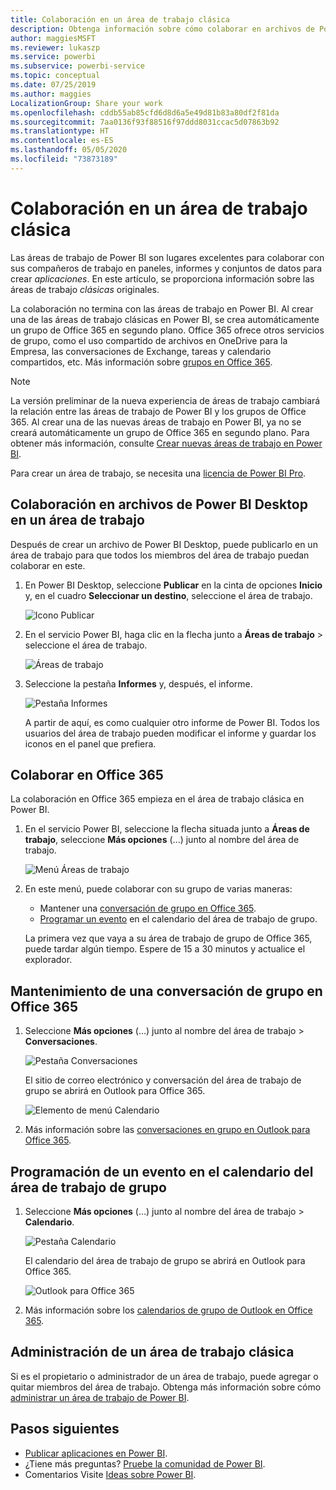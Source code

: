 ```yaml
---
title: Colaboración en un área de trabajo clásica
description: Obtenga información sobre cómo colaborar en archivos de Power BI Desktop en su área de trabajo y con servicios de Office 365, como el uso compartido de archivos en OneDrive para la Empresa, las conversaciones en Exchange, el calendario y las tareas.
author: maggiesMSFT
ms.reviewer: lukaszp
ms.service: powerbi
ms.subservice: powerbi-service
ms.topic: conceptual
ms.date: 07/25/2019
ms.author: maggies
LocalizationGroup: Share your work
ms.openlocfilehash: cddb55ab85cfd6d8d6a5e49d81b83a80df2f81da
ms.sourcegitcommit: 7aa0136f93f88516f97ddd8031ccac5d07863b92
ms.translationtype: HT
ms.contentlocale: es-ES
ms.lasthandoff: 05/05/2020
ms.locfileid: "73873189"
---
```

# <a name="collaborate-in-a-classic-workspace"></a>Colaboración en un área de trabajo clásica
Las áreas de trabajo de Power BI son lugares excelentes para colaborar con sus compañeros de trabajo en paneles, informes y conjuntos de datos para crear *aplicaciones*. En este artículo, se proporciona información sobre las áreas de trabajo *clásicas* originales.  

La colaboración no termina con las áreas de trabajo en Power BI. Al crear una de las áreas de trabajo clásicas en Power BI, se crea automáticamente un grupo de Office 365 en segundo plano. Office 365 ofrece otros servicios de grupo, como el uso compartido de archivos en OneDrive para la Empresa, las conversaciones de Exchange, tareas y calendario compartidos, etc. Más información sobre [grupos en Office 365](https://support.office.com/article/Create-a-group-in-Office-365-7124dc4c-1de9-40d4-b096-e8add19209e9).

> [!NOTE]
> La versión preliminar de la nueva experiencia de áreas de trabajo cambiará la relación entre las áreas de trabajo de Power BI y los grupos de Office 365. Al crear una de las nuevas áreas de trabajo en Power BI, ya no se creará automáticamente un grupo de Office 365 en segundo plano. Para obtener más información, consulte [Crear nuevas áreas de trabajo en Power BI](service-create-the-new-workspaces.md).

Para crear un área de trabajo, se necesita una [licencia de Power BI Pro](service-features-license-type.md).

## <a name="collaborate-on-power-bi-desktop-files-in-a-workspace"></a>Colaboración en archivos de Power BI Desktop en un área de trabajo
Después de crear un archivo de Power BI Desktop, puede publicarlo en un área de trabajo para que todos los miembros del área de trabajo puedan colaborar en este.

1. En Power BI Desktop, seleccione **Publicar** en la cinta de opciones **Inicio** y, en el cuadro **Seleccionar un destino**, seleccione el área de trabajo.
   
    ![Icono Publicar](media/service-collaborate-power-bi-workspace/power-bi-group-publish-pbix.png)
2. En el servicio Power BI, haga clic en la flecha junto a **Áreas de trabajo** > seleccione el área de trabajo.
   
    ![Áreas de trabajo](media/service-collaborate-power-bi-workspace/power-bi-workspace-nav-arrow.png)
3. Seleccione la pestaña **Informes** y, después, el informe.
   
    ![Pestaña Informes](media/service-collaborate-power-bi-workspace/power-bi-workspace-report.png)
   
    A partir de aquí, es como cualquier otro informe de Power BI. Todos los usuarios del área de trabajo pueden modificar el informe y guardar los iconos en el panel que prefiera.

## <a name="collaborate-in-office-365"></a>Colaborar en Office 365
La colaboración en Office 365 empieza en el área de trabajo clásica en Power BI.

1. En el servicio Power BI, seleccione la flecha situada junto a **Áreas de trabajo**, seleccione **Más opciones** (...) junto al nombre del área de trabajo. 
   
   ![Menú Áreas de trabajo](media/service-collaborate-power-bi-workspace/power-bi-app-ellipsis.png)
2. En este menú, puede colaborar con su grupo de varias maneras: 
   
   * Mantener una [conversación de grupo en Office 365](#have-a-group-conversation-in-office-365).
   * [Programar un evento](#schedule-an-event-on-the-group-workspace-calendar) en el calendario del área de trabajo de grupo.
   
   La primera vez que vaya a su área de trabajo de grupo de Office 365, puede tardar algún tiempo. Espere de 15 a 30 minutos y actualice el explorador.

## <a name="have-a-group-conversation-in-office-365"></a>Mantenimiento de una conversación de grupo en Office 365
1. Seleccione **Más opciones** (…) junto al nombre del área de trabajo \> **Conversaciones**. 
   
    ![Pestaña Conversaciones](media/service-collaborate-power-bi-workspace/power-bi-app-ellipsis.png)
   
   El sitio de correo electrónico y conversación del área de trabajo de grupo se abrirá en Outlook para Office 365.
   
   ![Elemento de menú Calendario](media/service-collaborate-power-bi-workspace/pbi_grps_o365convo.png)
2. Más información sobre las [conversaciones en grupo en Outlook para Office 365](https://support.office.com/Article/Have-a-group-conversation-a0482e24-a769-4e39-a5ba-a7c56e828b22).

## <a name="schedule-an-event-on-the-group-workspace-calendar"></a>Programación de un evento en el calendario del área de trabajo de grupo
1. Seleccione **Más opciones** (…) junto al nombre del área de trabajo \> **Calendario**. 
   
   ![Pestaña Calendario](media/service-collaborate-power-bi-workspace/power-bi-app-ellipsis.png)
   
   El calendario del área de trabajo de grupo se abrirá en Outlook para Office 365.
   
   ![Outlook para Office 365](media/service-collaborate-power-bi-workspace/pbi_grps_o365_calendar.png)
2. Más información sobre los [calendarios de grupo de Outlook en Office 365](https://support.office.com/Article/Add-edit-and-subscribe-to-group-events-0cf1ad68-1034-4306-b367-d75e9818376a).

## <a name="manage-a-classic-workspace"></a>Administración de un área de trabajo clásica
Si es el propietario o administrador de un área de trabajo, puede agregar o quitar miembros del área de trabajo. Obtenga más información sobre cómo [administrar un área de trabajo de Power BI](service-manage-app-workspace-in-power-bi-and-office-365.md).

## <a name="next-steps"></a>Pasos siguientes
* [Publicar aplicaciones en Power BI](service-create-distribute-apps.md).
* ¿Tiene más preguntas? [Pruebe la comunidad de Power BI](https://community.powerbi.com/).
* Comentarios Visite [Ideas sobre Power BI](https://ideas.powerbi.com/forums/265200-power-bi).

